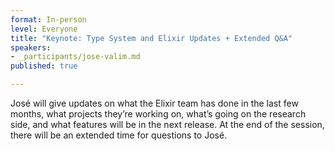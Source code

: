 ```yaml
---
format: In-person
level: Everyone
title: "Keynote: Type System and Elixir Updates + Extended Q&A"
speakers:
- _participants/jose-valim.md
published: true

---
```

José will give updates on what the Elixir team has done in the last few months, what projects they’re working on, what’s going on the research side, and what features will be in the next release. At the end of the session, there will be an extended time for questions to José.